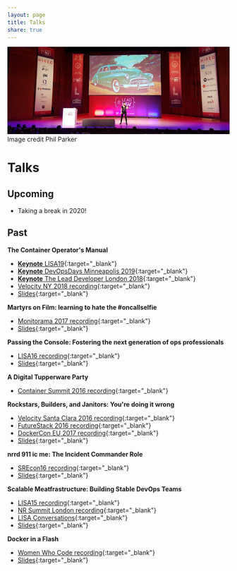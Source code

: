```yaml
---
layout: page
title: Talks
share: true
---
```

<img src="/images/leaddev.jpg" alt="">
<figcaption>Image credit Phil Parker</figcaption>

# Talks

## Upcoming

* Taking a break in 2020!

## Past

**The Container Operator's Manual**

* [**Keynote** LISA19](https://www.youtube.com/watch?v=Fm2tDgf40ss){:target="_blank"}
* [**Keynote** DevOpsDays Minneapolis 2019](https://www.youtube.com/watch?v=q1BnNRId0R4){:target="_blank"}
* [**Keynote** The Lead Developer London 2018](https://www.youtube.com/watch?v=sJx_emIiABk){:target="_blank"}
* [Velocity NY 2018 recording](https://www.youtube.com/watch?v=zGw_xKF47T0){:target="_blank"}
* [Slides](https://speakerdeck.com/alicegoldfuss/the-container-operators-manual){:target="_blank"}

**Martyrs on Film: learning to hate the #oncallselfie**

* [Monitorama 2017 recording](https://vimeo.com/221050366){:target="_blank"}
* [Slides](https://speakerdeck.com/alicegoldfuss/martyrs-on-film-learning-to-hate-the-number-oncallselfie){:target="_blank"}

**Passing the Console: Fostering the next generation of ops professionals**

* [LISA16 recording](https://www.usenix.org/conference/lisa16/conference-program/presentation/goldfuss){:target="_blank"}
* [Slides](https://speakerdeck.com/alicegoldfuss/passing-the-console-fostering-the-next-generation-of-ops-professionals){:target="_blank"}

**A Digital Tupperware Party**

* [Container Summit 2016 recording](http://containersummit.io/city-series/2016/portland/videos/containers-at-new-relic){:target="_blank"}

**Rockstars, Builders, and Janitors: You're doing it wrong**

* [Velocity Santa Clara 2016 recording](https://www.youtube.com/watch?v=posb7CzWSFc){:target="_blank"}
* [FutureStack 2016 recording](https://www.youtube.com/watch?v=I_XAVXFO8-s){:target="_blank"}
* [DockerCon EU 2017 recording](https://dockercon.docker.com/watch/ams9ztREHRBU8bHpvZ6fr6){:target="_blank"}
* [Slides](https://speakerdeck.com/alicegoldfuss/rockstars-builders-and-janitors-youre-doing-it-wrong){:target="_blank"}

**nrrd 911 ic me: The Incident Commander Role**

* [SREcon16 recording](https://www.usenix.org/conference/srecon16/program/presentation/goldfuss){:target="_blank"}
* [Slides](https://speakerdeck.com/alicegoldfuss/nrrd-911-ic-me-the-incident-commander-role){:target="_blank"}

**Scalable Meatfrastructure: Building Stable DevOps Teams**

* [LISA15 recording](https://www.usenix.org/conference/lisa15/conference-program/presentation/goldfuss){:target="_blank"}
* [NR Summit London recording](https://www.youtube.com/watch?v=2taGFo9rK4E){:target="_blank"}
* [LISA Conversations](https://www.youtube.com/watch?v=8bxOstI2r8A){:target="_blank"}
* [Slides](https://speakerdeck.com/alicegoldfuss/scalable-meatfrastructure-building-stable-devops-teams){:target="_blank"}

**Docker in a Flash**

* [Women Who Code recording](https://youtu.be/yIvn3HkoD9Y?t=6m30s){:target="_blank"}
* [Slides](https://speakerdeck.com/alicegoldfuss/docker-in-a-flash){:target="_blank"}

